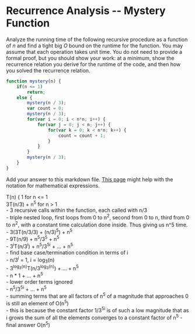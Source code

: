 # Recurrence Analysis -- Mystery Function

Analyze the running time of the following recursive procedure as a function of
$n$ and find a tight big $O$ bound on the runtime for the function. You may
assume that each operation takes unit time. You do not need to provide a formal
proof, but you should show your work: at a minimum, show the recurrence relation
you derive for the runtime of the code, and then how you solved the recurrence
relation.

```javascript
function mystery(n) {
    if(n <= 1)
        return;
    else {
        mystery(n / 3);
        var count = 0;
        mystery(n / 3);
        for(var i = 0; i < n*n; i++) {
            for(var j = 0; j < n; j++) {
                for(var k = 0; k < n*n; k++) {
                    count = count + 1;
                }
            }
        }
        mystery(n / 3);
    }
}
```

Add your answer to this markdown file. [This
page](https://docs.github.com/en/get-started/writing-on-github/working-with-advanced-formatting/writing-mathematical-expressions)
might help with the notation for mathematical expressions.

T(n) { 1 for n <= 1 <br>
       3T(n/3) + n<sup>5</sup> for n > 1 <br>
       - 3 recursive calls within the function, each called with n/3 <br>
       - triple nested loop, first loops from 0 to n<sup>2</sup>, second from 0 to n, third from 0 to n<sup>2</sup>, with a constant time calculation done inside. Thus giving us n^5 time. <br>
       - 3(3T(n/3/3) + (n/3)<sup>5</sup>) + n<sup>5</sup> <br>
       - 9T(n/9) + n<sup>5</sup>/3<sup>5</sup> + n<sup>5</sup> <br>
       - 3<sup>i</sup>T(n/3<sup>i</sup>) + n<sup>5</sup>/3<sup>5i</sup> + ... + n<sup>5</sup> <br>
       - find base case/termination condition in terms of i <br>
       - n/3<sup>i</sup> = 1, i = log<sub>3</sub>(n) <br>
       - 3<sup>log<sub>3</sub>(n)</sup>T(n/3<sup>log<sub>3</sub>(n)</sup>) + ... + n<sup>5</sup> <br>
       - n * 1 + ... + n<sup>5</sup> <br>
       - lower order terms ignored <br>
       - n<sup>5</sup>/3<sup>5i</sup> + ... + n<sup>5</sup> <br>
       - summing terms that are all factors of n<sup>5</sup> of a magnitude that approaches 0 is still an element of O(n<sup>5</sup>)  
       - this is because the constant factor 1/3<sup>5i</sup> is of such a low magnitude that as i grows the sum of all the elements converges to a constant factor of n<sup>5</sup>
       - final answer O(n<sup>5</sup>) <br>
       
